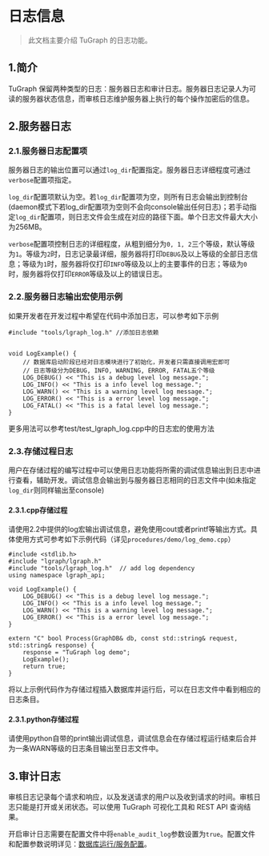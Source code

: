 # 日志信息

> 此文档主要介绍 TuGraph 的日志功能。

## 1.简介

TuGraph 保留两种类型的日志：服务器日志和审计日志。服务器日志记录人为可读的服务器状态信息，而审核日志维护服务器上执行的每个操作加密后的信息。

## 2.服务器日志

### 2.1.服务器日志配置项

服务器日志的输出位置可以通过`log_dir`配置指定。服务器日志详细程度可通过`verbose`配置项指定。

`log_dir`配置项默认为空。若`log_dir`配置项为空，则所有日志会输出到控制台(daemon模式下若log_dir配置项为空则不会向console输出任何日志)；若手动指定`log_dir`配置项，则日志文件会生成在对应的路径下面。单个日志文件最大大小为256MB。

`verbose`配置项控制日志的详细程度，从粗到细分为`0, 1, 2`三个等级，默认等级为`1`。等级为`2`时，日志记录最详细，服务器将打印`DEBUG`及以上等级的全部日志信息；等级为`1`时，服务器将仅打印`INFO`等级及以上的主要事件的日志；等级为`0`时，服务器将仅打印`ERROR`等级及以上的错误日志。

### 2.2.服务器日志输出宏使用示例

如果开发者在开发过程中希望在代码中添加日志，可以参考如下示例

```
#include "tools/lgraph_log.h" //添加日志依赖


void LogExample() {
    // 数据库启动阶段已经对日志模块进行了初始化，开发者只需直接调用宏即可
    // 日志等级分为DEBUG, INFO, WARNING, ERROR, FATAL五个等级
    LOG_DEBUG() << "This is a debug level log message.";
    LOG_INFO() << "This is a info level log message.";
    LOG_WARN() << "This is a warning level log message.";
    LOG_ERROR() << "This is a error level log message.";
    LOG_FATAL() << "This is a fatal level log message.";
}
```
更多用法可以参考test/test_lgraph_log.cpp中的日志宏的使用方法

### 2.3.存储过程日志

用户在存储过程的编写过程中可以使用日志功能将所需的调试信息输出到日志中进行查看，辅助开发。调试信息会输出到与服务器日志相同的日志文件中(如未指定`log_dir`则同样输出至console)

#### 2.3.1.cpp存储过程
请使用2.2中提供的log宏输出调试信息，避免使用cout或者printf等输出方式。具体使用方式可参考如下示例代码（详见`procedures/demo/log_demo.cpp`）

```
#include <stdlib.h>
#include "lgraph/lgraph.h"
#include "tools/lgraph_log.h"  // add log dependency
using namespace lgraph_api;

void LogExample() {
    LOG_DEBUG() << "This is a debug level log message.";
    LOG_INFO() << "This is a info level log message.";
    LOG_WARN() << "This is a warning level log message.";
    LOG_ERROR() << "This is a error level log message.";
}

extern "C" bool Process(GraphDB& db, const std::string& request, std::string& response) {
    response = "TuGraph log demo";
    LogExample();
    return true;
}
```
将以上示例代码作为存储过程插入数据库并运行后，可以在日志文件中看到相应的日志条目。

#### 2.3.1.python存储过程
请使用python自带的print输出调试信息，调试信息会在存储过程运行结束后合并为一条WARN等级的日志条目输出至日志文件中。

## 3.审计日志

审核日志记录每个请求和响应，以及发送请求的用户以及收到请求的时间。审核日志只能是打开或关闭状态。可以使用 TuGraph 可视化工具和 REST API 查询结果。

开启审计日志需要在配置文件中将`enable_audit_log`参数设置为`true`。配置文件和配置参数说明详见：[数据库运行/服务配置](../../5.installation&running/7.tugraph-running.md)。
